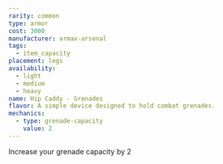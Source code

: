 ```yaml
---
rarity: common
type: armor
cost: 3000
manufacturer: armax-arsenal
tags:
  - item_capacity
placement: legs
availability:
  - light
  - medium
  - heavy
name: Hip Caddy - Grenades
flavor: A simple device designed to hold combat grenades.
mechanics:
  - type: grenade-capacity
    value: 2
---
```

Increase your grenade capacity by 2
